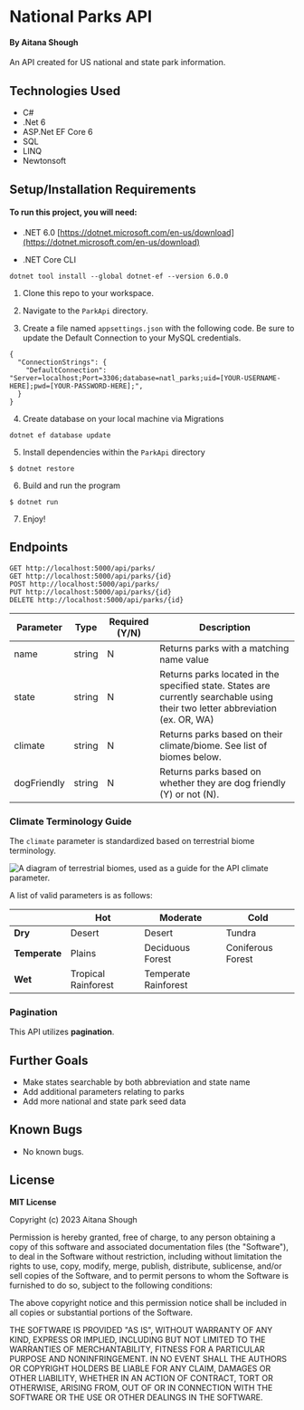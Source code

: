 # National Parks API

#### By Aitana Shough

An API created for US national and state park information.

## Technologies Used

* C#
* .Net 6
* ASP.Net EF Core 6
* SQL
* LINQ
* Newtonsoft

## Setup/Installation Requirements

#### To run this project, you will need:
* .NET 6.0
[https://dotnet.microsoft.com/en-us/download](https://dotnet.microsoft.com/en-us/download)

* .NET Core CLI
```
dotnet tool install --global dotnet-ef --version 6.0.0
```

1. Clone this repo to your workspace.

2. Navigate to the `ParkApi` directory.

3. Create a file named `appsettings.json` with the following code. Be sure to update the Default Connection to your MySQL credentials.
```
{
  "ConnectionStrings": {
    "DefaultConnection": "Server=localhost;Port=3306;database=natl_parks;uid=[YOUR-USERNAME-HERE];pwd=[YOUR-PASSWORD-HERE];",
  }
}
```

4. Create database on your local machine via Migrations
```
dotnet ef database update
```

5. Install dependencies within the `ParkApi` directory
```
$ dotnet restore
````

6. Build and run the program 
 ```
 $ dotnet run
 ```

7. Enjoy!


## Endpoints

```
GET http://localhost:5000/api/parks/
GET http://localhost:5000/api/parks/{id}
POST http://localhost:5000/api/parks/
PUT http://localhost:5000/api/parks/{id}
DELETE http://localhost:5000/api/parks/{id}
```

|Parameter | Type | Required (Y/N) | Description |
|----------|------|----------------|-------------|
|name      |string| N              |Returns parks with a matching name value|
|state     |string| N              |Returns parks located in the specified state. States are currently searchable using their two letter abbreviation (ex. OR, WA)|
|climate   |string| N              |Returns parks based on their climate/biome. See list of biomes below.|
|dogFriendly|string|N              |Returns parks based on whether they are dog friendly (Y) or not (N).|

### Climate Terminology Guide

The `climate` parameter is standardized based on terrestrial biome terminology.

![A diagram of terrestrial biomes, used as a guide for the API climate parameter.](https://pbs.twimg.com/media/FNA1yWyWYAYOjIz?format=jpg&name=900x900 "Terrestrial Biomes")

A list of valid parameters is as follows:

|  |Hot        |Moderate     |Cold                  |
|----------------|-----------|-------------|----------------------|
|**Dry**         |Desert     |Desert      |Tundra                |
|**Temperate**   |Plains  |Deciduous Forest |Coniferous Forest |
|**Wet**    |Tropical Rainforest |Temperate Rainforest | |

### Pagination

This API utilizes **pagination**.


## Further Goals

* Make states searchable by both abbreviation and state name
* Add additional parameters relating to parks
* Add more national and state park seed data


## Known Bugs

* No known bugs.


## License

**MIT License**

Copyright (c) 2023 Aitana Shough

Permission is hereby granted, free of charge, to any person obtaining a copy of this software and associated documentation files (the "Software"), to deal in the Software without restriction, including without limitation the rights to use, copy, modify, merge, publish, distribute, sublicense, and/or sell copies of the Software, and to permit persons to whom the Software is furnished to do so, subject to the following conditions:

The above copyright notice and this permission notice shall be included in all copies or substantial portions of the Software.

THE SOFTWARE IS PROVIDED "AS IS", WITHOUT WARRANTY OF ANY KIND, EXPRESS OR IMPLIED, INCLUDING BUT NOT LIMITED TO THE WARRANTIES OF MERCHANTABILITY, FITNESS FOR A PARTICULAR PURPOSE AND NONINFRINGEMENT. IN NO EVENT SHALL THE AUTHORS OR COPYRIGHT HOLDERS BE LIABLE FOR ANY CLAIM, DAMAGES OR OTHER LIABILITY, WHETHER IN AN ACTION OF CONTRACT, TORT OR OTHERWISE, ARISING FROM, OUT OF OR IN CONNECTION WITH THE SOFTWARE OR THE USE OR OTHER DEALINGS IN THE SOFTWARE.
